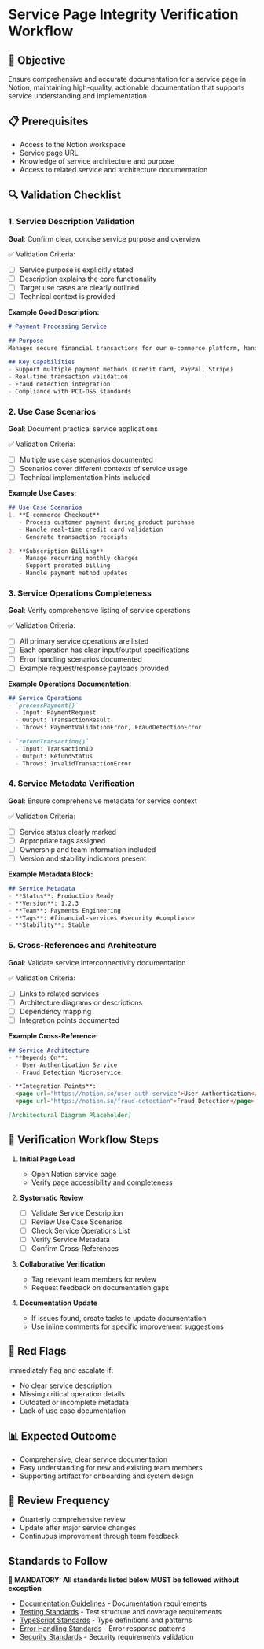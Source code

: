 # Service Page Integrity Verification Workflow

## 🎯 Objective
Ensure comprehensive and accurate documentation for a service page in Notion, maintaining high-quality, actionable documentation that supports service understanding and implementation.

## 📋 Prerequisites
- Access to the Notion workspace
- Service page URL
- Knowledge of service architecture and purpose
- Access to related service and architecture documentation

## 🔍 Validation Checklist

### 1. Service Description Validation
**Goal**: Confirm clear, concise service purpose and overview

✅ Validation Criteria:
- [ ] Service purpose is explicitly stated
- [ ] Description explains the core functionality
- [ ] Target use cases are clearly outlined
- [ ] Technical context is provided

**Example Good Description:**
```markdown
# Payment Processing Service

## Purpose
Manages secure financial transactions for our e-commerce platform, handling payment authorization, processing, and reconciliation.

## Key Capabilities
- Support multiple payment methods (Credit Card, PayPal, Stripe)
- Real-time transaction validation
- Fraud detection integration
- Compliance with PCI-DSS standards
```

### 2. Use Case Scenarios
**Goal**: Document practical service applications

✅ Validation Criteria:
- [ ] Multiple use case scenarios documented
- [ ] Scenarios cover different contexts of service usage
- [ ] Technical implementation hints included

**Example Use Cases:**
```markdown
## Use Case Scenarios
1. **E-commerce Checkout**
   - Process customer payment during product purchase
   - Handle real-time credit card validation
   - Generate transaction receipts

2. **Subscription Billing**
   - Manage recurring monthly charges
   - Support prorated billing
   - Handle payment method updates
```

### 3. Service Operations Completeness
**Goal**: Verify comprehensive listing of service operations

✅ Validation Criteria:
- [ ] All primary service operations are listed
- [ ] Each operation has clear input/output specifications
- [ ] Error handling scenarios documented
- [ ] Example request/response payloads provided

**Example Operations Documentation:**
```markdown
## Service Operations
- `processPayment()`
  - Input: PaymentRequest
  - Output: TransactionResult
  - Throws: PaymentValidationError, FraudDetectionError

- `refundTransaction()`
  - Input: TransactionID
  - Output: RefundStatus
  - Throws: InvalidTransactionError
```

### 4. Service Metadata Verification
**Goal**: Ensure comprehensive metadata for service context

✅ Validation Criteria:
- [ ] Service status clearly marked
- [ ] Appropriate tags assigned
- [ ] Ownership and team information included
- [ ] Version and stability indicators present

**Example Metadata Block:**
```markdown
## Service Metadata
- **Status**: Production Ready
- **Version**: 1.2.3
- **Team**: Payments Engineering
- **Tags**: #financial-services #security #compliance
- **Stability**: Stable
```

### 5. Cross-References and Architecture
**Goal**: Validate service interconnectivity documentation

✅ Validation Criteria:
- [ ] Links to related services
- [ ] Architecture diagrams or descriptions
- [ ] Dependency mapping
- [ ] Integration points documented

**Example Cross-Reference:**
```markdown
## Service Architecture
- **Depends On**: 
  - User Authentication Service
  - Fraud Detection Microservice

- **Integration Points**:
  <page url="https://notion.so/user-auth-service">User Authentication</page>
  <page url="https://notion.so/fraud-detection">Fraud Detection</page>

[Architectural Diagram Placeholder]
```

## 🏁 Verification Workflow Steps

1. **Initial Page Load**
   - Open Notion service page
   - Verify page accessibility and completeness

2. **Systematic Review**
   - [ ] Validate Service Description
   - [ ] Review Use Case Scenarios
   - [ ] Check Service Operations List
   - [ ] Verify Service Metadata
   - [ ] Confirm Cross-References

3. **Collaborative Verification**
   - Tag relevant team members for review
   - Request feedback on documentation gaps

4. **Documentation Update**
   - If issues found, create tasks to update documentation
   - Use inline comments for specific improvement suggestions

## 🚨 Red Flags
Immediately flag and escalate if:
- No clear service description
- Missing critical operation details
- Outdated or incomplete metadata
- Lack of use case documentation

## 📊 Expected Outcome
- Comprehensive, clear service documentation
- Easy understanding for new and existing team members
- Supporting artifact for onboarding and system design

## 🔄 Review Frequency
- Quarterly comprehensive review
- Update after major service changes
- Continuous improvement through team feedback

## Standards to Follow

**🔴 MANDATORY: All standards listed below MUST be followed without exception**

- [Documentation Guidelines](@../../standards/code/documentation.md) - Documentation requirements
- [Testing Standards](@../../standards/quality/testing.md) - Test structure and coverage requirements
- [TypeScript Standards](@../../standards/code/typescript.md) - Type definitions and patterns
- [Error Handling Standards](@../../standards/backend/error-handling.md) - Error response patterns
- [Security Standards](@../../standards/backend/security.md) - Security requirements validation